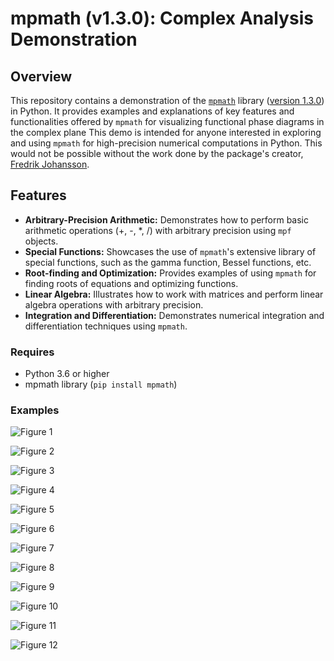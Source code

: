 # **mpmath (v1.3.0):** Complex Analysis Demonstration

## **Overview**

This repository contains a demonstration of the [`mpmath`](https://mpmath.org/) library ([version 1.3.0](https://mpmath.org/doc/current/index.html)) in Python. It provides examples and explanations of key features and functionalities offered by `mpmath` for visualizing functional phase diagrams in the complex plane This demo is intended for anyone interested in exploring and using `mpmath` for high-precision numerical computations in Python. This would not be possible without the work done by the package's creator, [Fredrik Johansson](https://github.com/fredrik-johansson).

## **Features**

* **Arbitrary-Precision Arithmetic:** Demonstrates how to perform basic arithmetic operations (+, -, *, /) with arbitrary precision using `mpf` objects.
* **Special Functions:** Showcases the use of `mpmath`'s extensive library of special functions, such as the gamma function, Bessel functions, etc.
* **Root-finding and Optimization:** Provides examples of using `mpmath` for finding roots of equations and optimizing functions.
* **Linear Algebra:** Illustrates how to work with matrices and perform linear algebra operations with arbitrary precision.
* **Integration and Differentiation:** Demonstrates numerical integration and differentiation techniques using `mpmath`.

### **Requires**

* Python 3.6 or higher
* mpmath library (`pip install mpmath`)

### **Examples**

![Figure  1](https://github.com/P-Harvey/mpmapth_demo/blob/main/Figures/demo_01.png?raw=true)

![Figure  2](https://github.com/P-Harvey/mpmapth_demo/blob/main/Figures/demo_02.png?raw=true)

![Figure  3](https://github.com/P-Harvey/mpmapth_demo/blob/main/Figures/demo_03.png?raw=true)

![Figure  4](https://github.com/P-Harvey/mpmapth_demo/blob/main/Figures/demo_04.png?raw=true)

![Figure  5](https://github.com/P-Harvey/mpmapth_demo/blob/main/Figures/demo_05.png?raw=true)

![Figure  6](https://github.com/P-Harvey/mpmapth_demo/blob/main/Figures/demo_06.png?raw=true)

![Figure  7](https://github.com/P-Harvey/mpmapth_demo/blob/main/Figures/demo_07.png?raw=true)

![Figure  8](https://github.com/P-Harvey/mpmapth_demo/blob/main/Figures/demo_08.png?raw=true)

![Figure  9](https://github.com/P-Harvey/mpmapth_demo/blob/main/Figures/demo_09.png?raw=true)

![Figure 10](https://github.com/P-Harvey/mpmapth_demo/blob/main/Figures/demo_10.png?raw=true)

![Figure 11](https://github.com/P-Harvey/mpmapth_demo/blob/main/Figures/demo_11.png?raw=true)

![Figure 12](https://github.com/P-Harvey/mpmapth_demo/blob/main/Figures/demo_12.png?raw=true)

